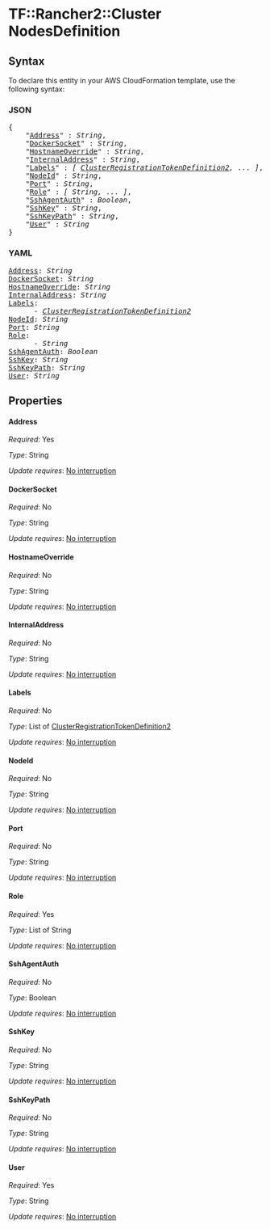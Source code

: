 # TF::Rancher2::Cluster NodesDefinition

## Syntax

To declare this entity in your AWS CloudFormation template, use the following syntax:

### JSON

<pre>
{
    "<a href="#address" title="Address">Address</a>" : <i>String</i>,
    "<a href="#dockersocket" title="DockerSocket">DockerSocket</a>" : <i>String</i>,
    "<a href="#hostnameoverride" title="HostnameOverride">HostnameOverride</a>" : <i>String</i>,
    "<a href="#internaladdress" title="InternalAddress">InternalAddress</a>" : <i>String</i>,
    "<a href="#labels" title="Labels">Labels</a>" : <i>[ <a href="clusterregistrationtokendefinition2.md">ClusterRegistrationTokenDefinition2</a>, ... ]</i>,
    "<a href="#nodeid" title="NodeId">NodeId</a>" : <i>String</i>,
    "<a href="#port" title="Port">Port</a>" : <i>String</i>,
    "<a href="#role" title="Role">Role</a>" : <i>[ String, ... ]</i>,
    "<a href="#sshagentauth" title="SshAgentAuth">SshAgentAuth</a>" : <i>Boolean</i>,
    "<a href="#sshkey" title="SshKey">SshKey</a>" : <i>String</i>,
    "<a href="#sshkeypath" title="SshKeyPath">SshKeyPath</a>" : <i>String</i>,
    "<a href="#user" title="User">User</a>" : <i>String</i>
}
</pre>

### YAML

<pre>
<a href="#address" title="Address">Address</a>: <i>String</i>
<a href="#dockersocket" title="DockerSocket">DockerSocket</a>: <i>String</i>
<a href="#hostnameoverride" title="HostnameOverride">HostnameOverride</a>: <i>String</i>
<a href="#internaladdress" title="InternalAddress">InternalAddress</a>: <i>String</i>
<a href="#labels" title="Labels">Labels</a>: <i>
      - <a href="clusterregistrationtokendefinition2.md">ClusterRegistrationTokenDefinition2</a></i>
<a href="#nodeid" title="NodeId">NodeId</a>: <i>String</i>
<a href="#port" title="Port">Port</a>: <i>String</i>
<a href="#role" title="Role">Role</a>: <i>
      - String</i>
<a href="#sshagentauth" title="SshAgentAuth">SshAgentAuth</a>: <i>Boolean</i>
<a href="#sshkey" title="SshKey">SshKey</a>: <i>String</i>
<a href="#sshkeypath" title="SshKeyPath">SshKeyPath</a>: <i>String</i>
<a href="#user" title="User">User</a>: <i>String</i>
</pre>

## Properties

#### Address

_Required_: Yes

_Type_: String

_Update requires_: [No interruption](https://docs.aws.amazon.com/AWSCloudFormation/latest/UserGuide/using-cfn-updating-stacks-update-behaviors.html#update-no-interrupt)

#### DockerSocket

_Required_: No

_Type_: String

_Update requires_: [No interruption](https://docs.aws.amazon.com/AWSCloudFormation/latest/UserGuide/using-cfn-updating-stacks-update-behaviors.html#update-no-interrupt)

#### HostnameOverride

_Required_: No

_Type_: String

_Update requires_: [No interruption](https://docs.aws.amazon.com/AWSCloudFormation/latest/UserGuide/using-cfn-updating-stacks-update-behaviors.html#update-no-interrupt)

#### InternalAddress

_Required_: No

_Type_: String

_Update requires_: [No interruption](https://docs.aws.amazon.com/AWSCloudFormation/latest/UserGuide/using-cfn-updating-stacks-update-behaviors.html#update-no-interrupt)

#### Labels

_Required_: No

_Type_: List of <a href="clusterregistrationtokendefinition2.md">ClusterRegistrationTokenDefinition2</a>

_Update requires_: [No interruption](https://docs.aws.amazon.com/AWSCloudFormation/latest/UserGuide/using-cfn-updating-stacks-update-behaviors.html#update-no-interrupt)

#### NodeId

_Required_: No

_Type_: String

_Update requires_: [No interruption](https://docs.aws.amazon.com/AWSCloudFormation/latest/UserGuide/using-cfn-updating-stacks-update-behaviors.html#update-no-interrupt)

#### Port

_Required_: No

_Type_: String

_Update requires_: [No interruption](https://docs.aws.amazon.com/AWSCloudFormation/latest/UserGuide/using-cfn-updating-stacks-update-behaviors.html#update-no-interrupt)

#### Role

_Required_: Yes

_Type_: List of String

_Update requires_: [No interruption](https://docs.aws.amazon.com/AWSCloudFormation/latest/UserGuide/using-cfn-updating-stacks-update-behaviors.html#update-no-interrupt)

#### SshAgentAuth

_Required_: No

_Type_: Boolean

_Update requires_: [No interruption](https://docs.aws.amazon.com/AWSCloudFormation/latest/UserGuide/using-cfn-updating-stacks-update-behaviors.html#update-no-interrupt)

#### SshKey

_Required_: No

_Type_: String

_Update requires_: [No interruption](https://docs.aws.amazon.com/AWSCloudFormation/latest/UserGuide/using-cfn-updating-stacks-update-behaviors.html#update-no-interrupt)

#### SshKeyPath

_Required_: No

_Type_: String

_Update requires_: [No interruption](https://docs.aws.amazon.com/AWSCloudFormation/latest/UserGuide/using-cfn-updating-stacks-update-behaviors.html#update-no-interrupt)

#### User

_Required_: Yes

_Type_: String

_Update requires_: [No interruption](https://docs.aws.amazon.com/AWSCloudFormation/latest/UserGuide/using-cfn-updating-stacks-update-behaviors.html#update-no-interrupt)

